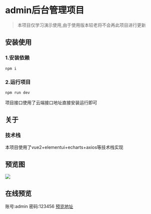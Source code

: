 # admin后台管理项目

> 本项目仅学习演示使用,由于使用版本较老将不会再此项目进行更新

## 安装使用

### 1.安装依赖

```
npm i
```

### 2.运行项目

```
npm run dev
```

项目接口使用了云端接口地址直接安装运行即可

## 关于

### 技术栈

本项目使用了vue2+elementui+echarts+axios等技术栈实现

## 预览图

![](https://cdn.jsdelivr.net/gh/ayuan-cyh/picbed@main/img/16414539382031641453938193.png)
## 在线预览
账号:admin 密码:123456
[预览地址](http://118.31.246.242:3004/)
